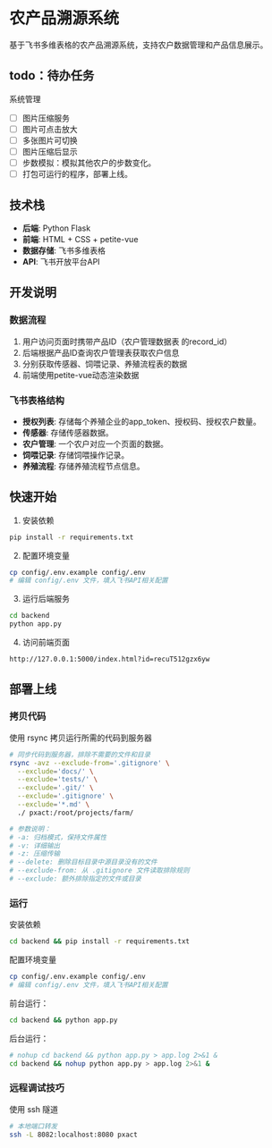 # 农产品溯源系统

基于飞书多维表格的农产品溯源系统，支持农户数据管理和产品信息展示。

## todo：待办任务
系统管理
- [ ] 图片压缩服务
- [ ] 图片可点击放大
- [ ] 多张图片可切换
- [ ] 图片压缩后显示
- [ ] 步数模拟：模拟其他农户的步数变化。
- [ ] 打包可运行的程序，部署上线。

## 技术栈

- **后端**: Python Flask
- **前端**: HTML + CSS + petite-vue
- **数据存储**: 飞书多维表格
- **API**: 飞书开放平台API

## 开发说明

### 数据流程
1. 用户访问页面时携带产品ID（农户管理数据表 的record_id）
2. 后端根据产品ID查询农户管理表获取农户信息
3. 分别获取传感器、饲喂记录、养殖流程表的数据
4. 前端使用petite-vue动态渲染数据

### 飞书表格结构
- **授权列表**: 存储每个养殖企业的app_token、授权码、授权农户数量。
- **传感器**: 存储传感器数据。
- **农户管理**: 一个农户对应一个页面的数据。
- **饲喂记录**: 存储饲喂操作记录。
- **养殖流程**: 存储养殖流程节点信息。


## 快速开始

1. 安装依赖
```bash
pip install -r requirements.txt
```

2. 配置环境变量
```bash
cp config/.env.example config/.env
# 编辑 config/.env 文件，填入飞书API相关配置
```

3. 运行后端服务
```bash
cd backend
python app.py
```

4. 访问前端页面
```
http://127.0.0.1:5000/index.html?id=recuT512gzx6yw
```

## 部署上线

### 拷贝代码
使用 rsync 拷贝运行所需的代码到服务器
```bash
# 同步代码到服务器，排除不需要的文件和目录
rsync -avz --exclude-from='.gitignore' \
  --exclude='docs/' \
  --exclude='tests/' \
  --exclude='.git/' \
  --exclude='.gitignore' \
  --exclude='*.md' \
  ./ pxact:/root/projects/farm/

# 参数说明：
# -a: 归档模式，保持文件属性
# -v: 详细输出
# -z: 压缩传输
# --delete: 删除目标目录中源目录没有的文件
# --exclude-from: 从 .gitignore 文件读取排除规则
# --exclude: 额外排除指定的文件或目录
```

### 运行

安装依赖
```bash
cd backend && pip install -r requirements.txt
```

配置环境变量
```bash
cp config/.env.example config/.env
# 编辑 config/.env 文件，填入飞书API相关配置
```

前台运行：
```bash
cd backend && python app.py
```

后台运行：
```bash
# nohup cd backend && python app.py > app.log 2>&1 &
cd backend && nohup python app.py > app.log 2>&1 &
```

### 远程调试技巧

使用 ssh 隧道
```bash
# 本地端口转发
ssh -L 8082:localhost:8080 pxact
```